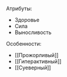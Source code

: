 Атрибуты:
- Здоровье
- Сила
- Выносливость

Особенности:
- [[Прожорливый]]
- [[Гиперактивный]]
- [[Суеверный]]
